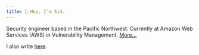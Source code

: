 ```yaml
---
title: 👋 Hey, I'm Sid.
---
```


Security engineer based in the Pacific Northwest. Currently at Amazon Web Services (AWS) in Vulnerability Management. [More...](/now)

I also write [here](/posts).
